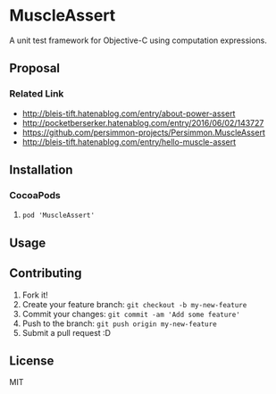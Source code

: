 # MuscleAssert

A unit test framework for Objective-C using computation expressions.

## Proposal

### Related Link

* http://bleis-tift.hatenablog.com/entry/about-power-assert
* http://pocketberserker.hatenablog.com/entry/2016/06/02/143727
* https://github.com/persimmon-projects/Persimmon.MuscleAssert
* http://bleis-tift.hatenablog.com/entry/hello-muscle-assert

## Installation

### CocoaPods

1. ``pod 'MuscleAssert'``

## Usage

## Contributing

1. Fork it!
2. Create your feature branch: `git checkout -b my-new-feature`
3. Commit your changes: `git commit -am 'Add some feature'`
4. Push to the branch: `git push origin my-new-feature`
5. Submit a pull request :D

## License

MIT